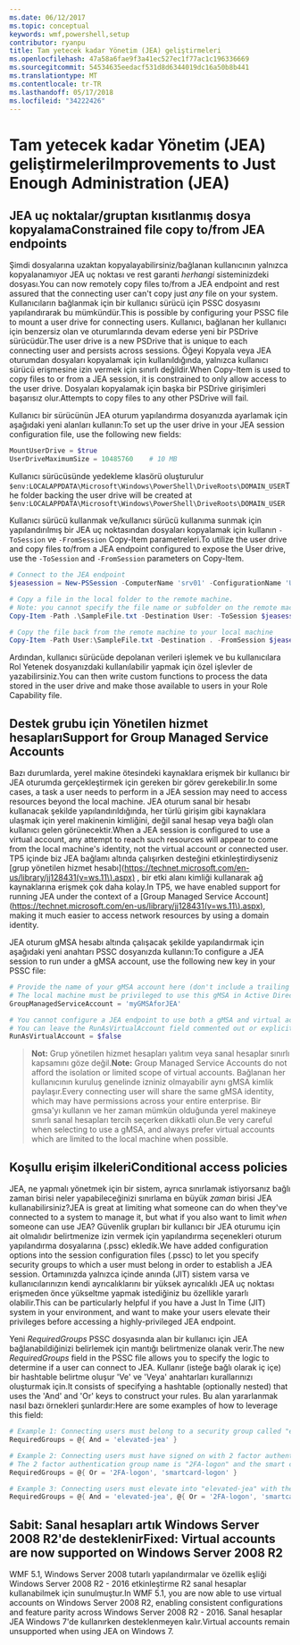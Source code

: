 ```yaml
---
ms.date: 06/12/2017
ms.topic: conceptual
keywords: wmf,powershell,setup
contributor: ryanpu
title: Tam yetecek kadar Yönetim (JEA) geliştirmeleri
ms.openlocfilehash: 47a58a6fae9f3a41ec527ec1f77ac1c196336669
ms.sourcegitcommit: 54534635eedacf531d8d6344019dc16a50b8b441
ms.translationtype: MT
ms.contentlocale: tr-TR
ms.lasthandoff: 05/17/2018
ms.locfileid: "34222426"
---
```

# <a name="improvements-to-just-enough-administration-jea"></a><span data-ttu-id="d3153-103">Tam yetecek kadar Yönetim (JEA) geliştirmeleri</span><span class="sxs-lookup"><span data-stu-id="d3153-103">Improvements to Just Enough Administration (JEA)</span></span>

## <a name="constrained-file-copy-tofrom-jea-endpoints"></a><span data-ttu-id="d3153-104">JEA uç noktalar/gruptan kısıtlanmış dosya kopyalama</span><span class="sxs-lookup"><span data-stu-id="d3153-104">Constrained file copy to/from JEA endpoints</span></span>

<span data-ttu-id="d3153-105">Şimdi dosyalarına uzaktan kopyalayabilirsiniz/bağlanan kullanıcının yalnızca kopyalanamıyor JEA uç noktası ve rest garanti *herhangi* sisteminizdeki dosyası.</span><span class="sxs-lookup"><span data-stu-id="d3153-105">You can now remotely copy files to/from a JEA endpoint and rest assured that the connecting user can't copy just *any* file on your system.</span></span>
<span data-ttu-id="d3153-106">Kullanıcıların bağlanmak için bir kullanıcı sürücü için PSSC dosyasını yapılandırarak bu mümkündür.</span><span class="sxs-lookup"><span data-stu-id="d3153-106">This is possible by configuring your PSSC file to mount a user drive for connecting users.</span></span>
<span data-ttu-id="d3153-107">Kullanıcı, bağlanan her kullanıcı için benzersiz olan ve oturumlarında devam ederse yeni bir PSDrive sürücüdür.</span><span class="sxs-lookup"><span data-stu-id="d3153-107">The user drive is a new PSDrive that is unique to each connecting user and persists across sessions.</span></span>
<span data-ttu-id="d3153-108">Öğeyi Kopyala veya JEA oturumdan dosyaları kopyalamak için kullanıldığında, yalnızca kullanıcı sürücü erişmesine izin vermek için sınırlı değildir.</span><span class="sxs-lookup"><span data-stu-id="d3153-108">When Copy-Item is used to copy files to or from a JEA session, it is constrained to only allow access to the user drive.</span></span>
<span data-ttu-id="d3153-109">Dosyaları kopyalamak için başka bir PSDrive girişimleri başarısız olur.</span><span class="sxs-lookup"><span data-stu-id="d3153-109">Attempts to copy files to any other PSDrive will fail.</span></span>

<span data-ttu-id="d3153-110">Kullanıcı bir sürücünün JEA oturum yapılandırma dosyanızda ayarlamak için aşağıdaki yeni alanları kullanın:</span><span class="sxs-lookup"><span data-stu-id="d3153-110">To set up the user drive in your JEA session configuration file, use the following new fields:</span></span>

```powershell
MountUserDrive = $true
UserDriveMaximumSize = 10485760    # 10 MB
```

<span data-ttu-id="d3153-111">Kullanıcı sürücüsünde yedekleme klasörü oluşturulur `$env:LOCALAPPDATA\Microsoft\Windows\PowerShell\DriveRoots\DOMAIN_USER`</span><span class="sxs-lookup"><span data-stu-id="d3153-111">The folder backing the user drive will be created at `$env:LOCALAPPDATA\Microsoft\Windows\PowerShell\DriveRoots\DOMAIN_USER`</span></span>

<span data-ttu-id="d3153-112">Kullanıcı sürücü kullanmak ve/kullanıcı sürücü kullanıma sunmak için yapılandırılmış bir JEA uç noktasından dosyaları kopyalamak için kullanın `-ToSession` ve `-FromSession` Copy-Item parametreleri.</span><span class="sxs-lookup"><span data-stu-id="d3153-112">To utilize the user drive and copy files to/from a JEA endpoint configured to expose the User drive, use the `-ToSession` and `-FromSession` parameters on Copy-Item.</span></span>

```powershell
# Connect to the JEA endpoint
$jeasession = New-PSSession -ComputerName 'srv01' -ConfigurationName 'UserDemo'

# Copy a file in the local folder to the remote machine.
# Note: you cannot specify the file name or subfolder on the remote machine. You must exactly type "User:"
Copy-Item -Path .\SampleFile.txt -Destination User: -ToSession $jeasession

# Copy the file back from the remote machine to your local machine
Copy-Item -Path User:\SampleFile.txt -Destination . -FromSession $jeasession
```

<span data-ttu-id="d3153-113">Ardından, kullanıcı sürücüde depolanan verileri işlemek ve bu kullanıcılara Rol Yetenek dosyanızdaki kullanılabilir yapmak için özel işlevler de yazabilirsiniz.</span><span class="sxs-lookup"><span data-stu-id="d3153-113">You can then write custom functions to process the data stored in the user drive and make those available to users in your Role Capability file.</span></span>

## <a name="support-for-group-managed-service-accounts"></a><span data-ttu-id="d3153-114">Destek grubu için Yönetilen hizmet hesapları</span><span class="sxs-lookup"><span data-stu-id="d3153-114">Support for Group Managed Service Accounts</span></span>

<span data-ttu-id="d3153-115">Bazı durumlarda, yerel makine ötesindeki kaynaklara erişmek bir kullanıcı bir JEA oturumda gerçekleştirmek için gereken bir görev gerekebilir.</span><span class="sxs-lookup"><span data-stu-id="d3153-115">In some cases, a task a user needs to perform in a JEA session may need to access resources beyond the local machine.</span></span>
<span data-ttu-id="d3153-116">JEA oturum sanal bir hesabı kullanacak şekilde yapılandırıldığında, her türlü girişim gibi kaynaklara ulaşmak için yerel makinenin kimliğini, değil sanal hesap veya bağlı olan kullanıcı gelen görünecektir.</span><span class="sxs-lookup"><span data-stu-id="d3153-116">When a JEA session is configured to use a virtual account, any attempt to reach such resources will appear to come from the local machine's identity, not the virtual account or connected user.</span></span>
<span data-ttu-id="d3153-117">TP5 içinde biz JEA bağlamı altında çalışırken desteğini etkinleştirdiyseniz [grup yönetilen hizmet hesabı](https://technet.microsoft.com/en-us/library/jj128431(v=ws.11\).aspx) , bir etki alanı kimliği kullanarak ağ kaynaklarına erişmek çok daha kolay.</span><span class="sxs-lookup"><span data-stu-id="d3153-117">In TP5, we have enabled support for running JEA under the context of a [Group Managed Service Account](https://technet.microsoft.com/en-us/library/jj128431(v=ws.11\).aspx), making it much easier to access network resources by using a domain identity.</span></span>

<span data-ttu-id="d3153-118">JEA oturum gMSA hesabı altında çalışacak şekilde yapılandırmak için aşağıdaki yeni anahtarı PSSC dosyanızda kullanın:</span><span class="sxs-lookup"><span data-stu-id="d3153-118">To configure a JEA session to run under a gMSA account, use the following new key in your PSSC file:</span></span>

```powershell
# Provide the name of your gMSA account here (don't include a trailing $)
# The local machine must be privileged to use this gMSA in Active Directory
GroupManagedServiceAccount = 'myGMSAforJEA'

# You cannot configure a JEA endpoint to use both a gMSA and virtual account
# You can leave the RunAsVirtualAccount field commented out or explicitly set it to false
RunAsVirtualAccount = $false
```

> <span data-ttu-id="d3153-119">**Not:** Grup yönetilen hizmet hesapları yalıtım veya sanal hesaplar sınırlı kapsamını göze değil.</span><span class="sxs-lookup"><span data-stu-id="d3153-119">**Note:** Group Managed Service Accounts do not afford the isolation or limited scope of virtual accounts.</span></span>
> <span data-ttu-id="d3153-120">Bağlanan her kullanıcının kuruluş genelinde izniniz olmayabilir aynı gMSA kimlik paylaşır.</span><span class="sxs-lookup"><span data-stu-id="d3153-120">Every connecting user will share the same gMSA identity, which may have permissions across your entire enterprise.</span></span>
> <span data-ttu-id="d3153-121">Bir gmsa'yı kullanın ve her zaman mümkün olduğunda yerel makineye sınırlı sanal hesapları tercih seçerken dikkatli olun.</span><span class="sxs-lookup"><span data-stu-id="d3153-121">Be very careful when selecting to use a gMSA, and always prefer virtual accounts which are limited to the local machine when possible.</span></span>

## <a name="conditional-access-policies"></a><span data-ttu-id="d3153-122">Koşullu erişim ilkeleri</span><span class="sxs-lookup"><span data-stu-id="d3153-122">Conditional access policies</span></span>

<span data-ttu-id="d3153-123">JEA, ne yapmalı yönetmek için bir sistem, ayrıca sınırlamak istiyorsanız bağlı zaman birisi neler yapabileceğinizi sınırlama en büyük *zaman* birisi JEA kullanabilirsiniz?</span><span class="sxs-lookup"><span data-stu-id="d3153-123">JEA is great at limiting what someone can do when they've connected to a system to manage it, but what if you also want to limit *when* someone can use JEA?</span></span>
<span data-ttu-id="d3153-124">Güvenlik grupları bir kullanıcı bir JEA oturumu için ait olmalıdır belirtmenize izin vermek için yapılandırma seçenekleri oturum yapılandırma dosyalarına (.pssc) ekledik.</span><span class="sxs-lookup"><span data-stu-id="d3153-124">We have added configuration options into the session configuration files (.pssc) to let you specify security groups to which a user must belong in order to establish a JEA session.</span></span>
<span data-ttu-id="d3153-125">Ortamınızda yalnızca içinde anında (JIT) sistem varsa ve kullanıcılarınızın kendi ayrıcalıklarını bir yüksek ayrıcalıklı JEA uç noktası erişmeden önce yükseltme yapmak istediğiniz bu özellikle yararlı olabilir.</span><span class="sxs-lookup"><span data-stu-id="d3153-125">This can be particularly helpful if you have a Just In Time (JIT) system in your environment, and want to make your users elevate their privileges before accessing a highly-privileged JEA endpoint.</span></span>

<span data-ttu-id="d3153-126">Yeni *RequiredGroups* PSSC dosyasında alan bir kullanıcı için JEA bağlanabildiğinizi belirlemek için mantığı belirtmenize olanak verir.</span><span class="sxs-lookup"><span data-stu-id="d3153-126">The new *RequiredGroups* field in the PSSC file allows you to specify the logic to determine if a user can connect to JEA.</span></span>
<span data-ttu-id="d3153-127">Kullanır (isteğe bağlı olarak iç içe) bir hashtable belirtme oluşur 'Ve' ve 'Veya' anahtarları kurallarınızı oluşturmak için.</span><span class="sxs-lookup"><span data-stu-id="d3153-127">It consists of specifying a hashtable (optionally nested) that uses the 'And' and 'Or' keys to construct your rules.</span></span>
<span data-ttu-id="d3153-128">Bu alan yararlanmak nasıl bazı örnekleri şunlardır:</span><span class="sxs-lookup"><span data-stu-id="d3153-128">Here are some examples of how to leverage this field:</span></span>

```powershell
# Example 1: Connecting users must belong to a security group called "elevated-jea"
RequiredGroups = @{ And = 'elevated-jea' }

# Example 2: Connecting users must have signed on with 2 factor authentication or a smart card
# The 2 factor authentication group name is "2FA-logon" and the smart card group name is "smartcard-logon"
RequiredGroups = @{ Or = '2FA-logon', 'smartcard-logon' }

# Example 3: Connecting users must elevate into "elevated-jea" with their JIT system and have logged on with 2FA or a smart card
RequiredGroups = @{ And = 'elevated-jea', @{ Or = '2FA-logon', 'smartcard-logon' }}
```

## <a name="fixed-virtual-accounts-are-now-supported-on-windows-server-2008-r2"></a><span data-ttu-id="d3153-129">Sabit: Sanal hesapları artık Windows Server 2008 R2'de desteklenir</span><span class="sxs-lookup"><span data-stu-id="d3153-129">Fixed: Virtual accounts are now supported on Windows Server 2008 R2</span></span>
<span data-ttu-id="d3153-130">WMF 5.1, Windows Server 2008 tutarlı yapılandırmalar ve özellik eşliği Windows Server 2008 R2 - 2016 etkinleştirme R2 sanal hesaplar kullanabilmek için sunulmuştur.</span><span class="sxs-lookup"><span data-stu-id="d3153-130">In WMF 5.1, you are now able to use virtual accounts on Windows Server 2008 R2, enabling consistent configurations and feature parity across Windows Server 2008 R2 - 2016.</span></span>
<span data-ttu-id="d3153-131">Sanal hesaplar JEA Windows 7'de kullanırken desteklenmeyen kalır.</span><span class="sxs-lookup"><span data-stu-id="d3153-131">Virtual accounts remain unsupported when using JEA on Windows 7.</span></span>

